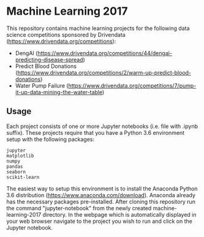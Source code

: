 # Machine Learning 2017

This repository contains machine learning projects for the following data science competitions sponsored by Drivendata (https://www.drivendata.org/competitions):

* DengAI (https://www.drivendata.org/competitions/44/dengai-predicting-disease-spread)
* Predict Blood Donations (https://www.drivendata.org/competitions/2/warm-up-predict-blood-donations)
* Water Pump Failure (https://www.drivendata.org/competitions/7/pump-it-up-data-mining-the-water-table)

## Usage
Each project consists of one or more Jupyter notebooks (i.e. file with .ipynb suffix). These projects require that you have a Python 3.6 environment setup with the following packages:

	jupyter
	matplotlib
	numpy
	pandas
	seaborn
	scikit-learn

The easiest way to setup this environment is to install the Anaconda Python 3.6 distribution (https://www.anaconda.com/download). Anaconda already has the necessary packages pre-installed. After cloning this repository run the command "jupyter-notebook" from the newly created machine-learning-2017 directory. In the webpage which is automatically displayed in your web browser navigate to the project you wish to run and click on the Jupyter notebook.
